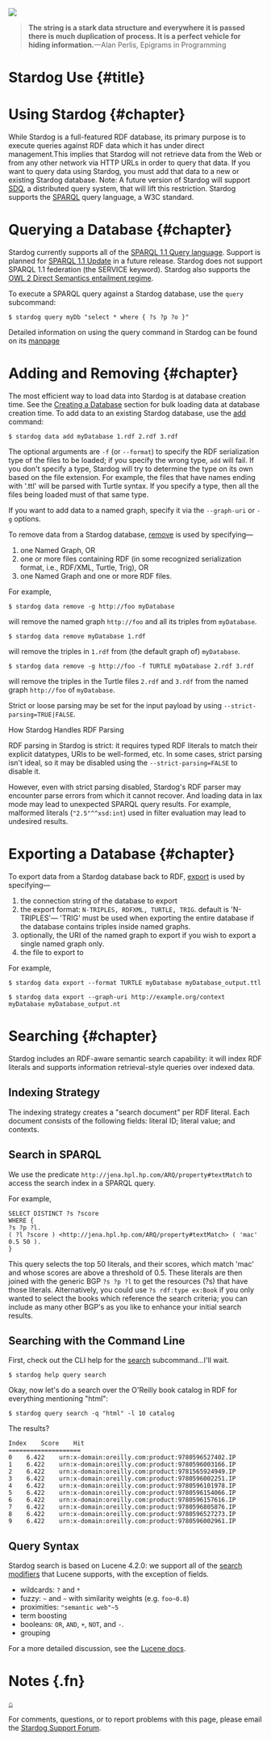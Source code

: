 [![](/_/img/sdog-bare.png)](/)

> **The string is a stark data structure and everywhere it is passed
> there is much duplication of process. It is a perfect vehicle for
> hiding information.**—Alan Perlis, Epigrams in Programming

Stardog Use {#title}
===========

Using Stardog {#chapter}
=============

While Stardog is a full-featured RDF database, its primary purpose is to
execute queries against RDF data which it has under direct
management.This implies that Stardog will not retrieve data from the Web
or from any other network via HTTP URLs in order to query that data. If
you want to query data using Stardog, you must add that data to a new or
existing Stardog database. Note: A future version of Stardog will
support
[SDQ](http://weblog.clarkparsia.com/2011/03/07/sdq-information-integration-i%0An-the-real-world/),
a distributed query system, that will lift this restriction. Stardog
supports the
[SPARQL](http://www.cambridgesemantics.com/2008/09/sparql-by-example)
query language, a W3C standard.

Querying a Database {#chapter}
===================

Stardog currently supports all of the [SPARQL 1.1 Query
language](http://www.w3.org/TR/sparql11-query/). Support is planned for
[SPARQL 1.1
Update](http://www.w3.org/TR/2012/PR-sparql11-update-20121108) in a
future release. Stardog does not support SPARQL 1.1 federation (the
SERVICE keyword). Stardog also supports the [OWL 2 Direct Semantics
entailment
regime](http://www.w3.org/TR/2012/CR-sparql11-entailment-20121108/).

To execute a SPARQL query against a Stardog database, use the `query`
subcommand:

    $ stardog query myDb "select * where { ?s ?p ?o }"

Detailed information on using the query command in Stardog can be found
on its [manpage](/docs/man/query-execute.html)

Adding and Removing {#chapter}
===================

The most efficient way to load data into Stardog is at database creation
time. See the [Creating a Database](../admin/#create) section for bulk
loading data at database creation time. To add data to an existing
Stardog database, use the [add](/docs/man/data-add.html) command:

    $ stardog data add myDatabase 1.rdf 2.rdf 3.rdf

The optional arguments are `-f` (or `--format`) to specify the RDF
serialization type of the files to be loaded; if you specify the wrong
type, `add` will fail. If you don't specify a type, Stardog will try to
determine the type on its own based on the file extension. For example,
the files that have names ending with '.ttl' will be parsed with Turtle
syntax. If you specify a type, then all the files being loaded must of
that same type.

If you want to add data to a named graph, specify it via the
`--graph-uri` or `-g` options.

To remove data from a Stardog database,
[remove](/docs/man/data-remove.html) is used by specifying—

1.  one Named Graph, OR
2.  one or more files containing RDF (in some recognized serialization
    format, i.e., RDF/XML, Turtle, Trig), OR
3.  one Named Graph and one or more RDF files.

For example,

    $ stardog data remove -g http://foo myDatabase

will remove the named graph `http://foo` and all its triples from
`myDatabase`.

    $ stardog data remove myDatabase 1.rdf

will remove the triples in `1.rdf` from (the default graph of)
`myDatabase`.

    $ stardog data remove -g http://foo -f TURTLE myDatabase 2.rdf 3.rdf

will remove the triples in the Turtle files `2.rdf` and `3.rdf` from the
named graph `http://foo` of `myDatabase`.

Strict or loose parsing may be set for the input payload by using
`--strict-parsing=TRUE|FALSE`.

How Stardog Handles RDF Parsing

RDF parsing in Stardog is strict: it requires typed RDF literals to
match their explicit datatypes, URIs to be well-formed, etc. In some
cases, strict parsing isn't ideal, so it may be disabled using the
`--strict-parsing=FALSE` to disable it.

However, even with strict parsing disabled, Stardog's RDF parser may
encounter parse errors from which it cannot recover. And loading data in
lax mode may lead to unexpected SPARQL query results. For example,
malformed literals (`"2.5"^^xsd:int`) used in filter evaluation may lead
to undesired results.

Exporting a Database {#chapter}
====================

To export data from a Stardog database back to RDF,
[export](/docs/man/data-export.html) is used by specifying—

1.  the connection string of the database to export
2.  the export format: `N-TRIPLES, RDFXML, TURTLE, TRIG`. default is
    'N-TRIPLES'— 'TRIG' must be used when exporting the entire database
    if the database contains triples inside named graphs.
3.  optionally, the URI of the named graph to export if you wish to
    export a single named graph only.
4.  the file to export to

For example,

    $ stardog data export --format TURTLE myDatabase myDatabase_output.ttl

    $ stardog data export --graph-uri http://example.org/context myDatabase myDatabase_output.nt

Searching {#chapter}
=========

Stardog includes an RDF-aware semantic search capability: it will index
RDF literals and supports information retrieval-style queries over
indexed data.

Indexing Strategy
-----------------

The indexing strategy creates a "search document" per RDF literal. Each
document consists of the following fields: literal ID; literal value;
and contexts.

Search in SPARQL
----------------

We use the predicate `http://jena.hpl.hp.com/ARQ/property#textMatch` to
access the search index in a SPARQL query.

For example,

    SELECT DISTINCT ?s ?score 
    WHERE {
    ?s ?p ?l.
    ( ?l ?score ) <http://jena.hpl.hp.com/ARQ/property#textMatch> ( 'mac' 0.5 50 ). 
    }

This query selects the top 50 literals, and their scores, which match
'mac' and whose scores are above a threshold of 0.5. These literals are
then joined with the generic BGP `?s ?p ?l` to get the resources (?s)
that have those literals. Alternatively, you could use
`?s rdf:type ex:Book` if you only wanted to select the books which
reference the search criteria; you can include as many other BGP's as
you like to enhance your initial search results.

Searching with the Command Line
-------------------------------

First, check out the CLI help for the
[search](/docs/man/query-search.html) subcommand...I'll wait.

    $ stardog help query search

Okay, now let's do a search over the O'Reilly book catalog in RDF for
everything mentioning "html":

    $ stardog query search -q "html" -l 10 catalog

The results?

    Index    Score    Hit
    ====================
    0    6.422    urn:x-domain:oreilly.com:product:9780596527402.IP
    1    6.422    urn:x-domain:oreilly.com:product:9780596003166.IP
    2    6.422    urn:x-domain:oreilly.com:product:9781565924949.IP
    3    6.422    urn:x-domain:oreilly.com:product:9780596002251.IP
    4    6.422    urn:x-domain:oreilly.com:product:9780596101978.IP
    5    6.422    urn:x-domain:oreilly.com:product:9780596154066.IP
    6    6.422    urn:x-domain:oreilly.com:product:9780596157616.IP
    7    6.422    urn:x-domain:oreilly.com:product:9780596805876.IP
    8    6.422    urn:x-domain:oreilly.com:product:9780596527273.IP
    9    6.422    urn:x-domain:oreilly.com:product:9780596002961.IP

Query Syntax
------------

Stardog search is based on Lucene 4.2.0: we support all of the [search
modifiers](http://lucene.apache.org/java/3_4_0/queryparsersyntax.html)
that Lucene supports, with the exception of fields.

-   wildcards: `?` and `*`
-   fuzzy: `~` and `~` with similarity weights (e.g. `foo~0.8`)
-   proximities: `"semantic web"~5`
-   term boosting
-   booleans: `OR`, `AND`, `+`, `NOT`, and `-`.
-   grouping

For a more detailed discussion, see the [Lucene
docs](http://lucene.apache.org/java/3_3_0/queryparsersyntax.html).

Notes {.fn}
=====

[⌂](# "Back to top")

For comments, questions, or to report problems with this page, please
email the [Stardog Support
Forum](https://groups.google.com/a/clarkparsia.com/group/stardog/about).


